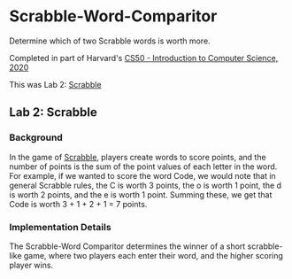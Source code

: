 # Scrabble-Word-Comparitor
Determine which of two Scrabble words is worth more.

Completed in part of Harvard's [CS50 - Introduction to Computer Science, 2020](https://cs50.harvard.edu/x/2020/)

This was Lab 2: [Scrabble](https://cs50.harvard.edu/college/2020/fall/labs/2/)

## Lab 2: Scrabble

### Background
In the game of [Scrabble](https://scrabble.hasbro.com/en-us/rules), players create words to score points, and the number of points is the sum of the point values of each letter in the word.
For example, if we wanted to score the word Code, we would note that in general Scrabble rules, the C is worth 3 points, the o is worth 1 point, the d is worth 2 points, and the e is worth 1 point. Summing these, we get that Code is worth 3 + 1 + 2 + 1 = 7 points.

### Implementation Details
The Scrabble-Word Comparitor determines the winner of a short scrabble-like game, where two players each enter their word, and the higher scoring player wins.
